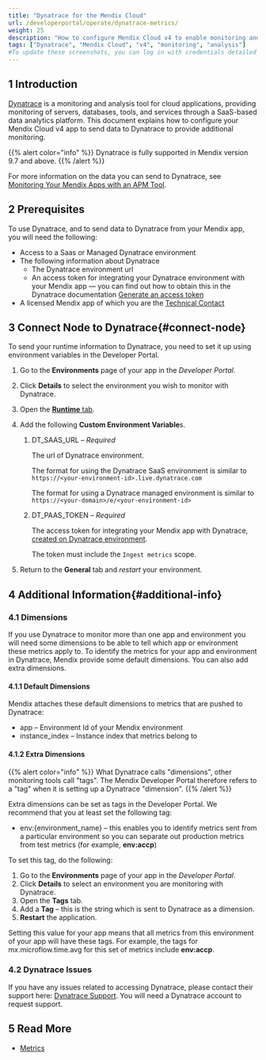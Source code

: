 ```yaml
---
title: "Dynatrace for the Mendix Cloud"
url: /developerportal/operate/dynatrace-metrics/
weight: 25
description: "How to configure Mendix Cloud v4 to enable monitoring and analysis with Dynatrace."
tags: ["Dynatrace", "Mendix Cloud", "v4", "monitoring", "analysis"]
#To update these screenshots, you can log in with credentials detailed in How to Update Screenshots Using Team Apps.
---
```


## 1 Introduction

[Dynatrace](https://www.dynatrace.com/) is a monitoring and analysis tool for cloud applications, providing monitoring of servers, databases, tools, and services through a SaaS-based data analytics platform. This document explains how to configure your Mendix Cloud v4 app to send data to Dynatrace to provide additional monitoring.

{{% alert color="info" %}}
Dynatrace is fully supported in Mendix version 9.7 and above.
{{% /alert %}}

For more information on the data you can send to Dynatrace, see [Monitoring Your Mendix Apps with an APM Tool](/developerportal/operate/monitoring-with-apm/).

## 2 Prerequisites

To use Dynatrace, and to send data to Dynatrace from your Mendix app, you will need the following:

* Access to a Saas or Managed Dynatrace environment
* The following information about Dynatrace
    * The Dynatrace environment url
    * An access token for integrating your Dynatrace environment with your Mendix app — you can find out how to obtain this in the Dynatrace documentation [Generate an access token](https://www.dynatrace.com/support/help/get-started/access-tokens#create-api-token)
* A licensed Mendix app of which you are the [Technical Contact](/developerportal/collaborate/app-roles/#technical-contact)

## 3 Connect Node to Dynatrace{#connect-node}

To send your runtime information to Dynatrace, you need to set it up using environment variables in the Developer Portal.

1. Go to the **Environments** page of your app in the *Developer Portal*.
2. Click **Details** to select the environment you wish to monitor with Dynatrace. 
3. Open the [**Runtime** tab](/developerportal/deploy/environments-details/#runtime-tab).
4. Add the following **Custom Environment Variable**s.

    1. DT_SAAS_URL – *Required*

        The url of Dynatrace environment. 

        The format for using the Dynatrace SaaS environment is similar to `https://<your-environment-id>.live.dynatrace.com`

        The format for using a Dynatrace managed environment is similar to  `https://<your-domain>/e/<your-environment-id>`

    2. DT_PAAS_TOKEN – *Required*

        The access token for integrating your Mendix app with Dynatrace, [created on Dynatrace environment](https://www.dynatrace.com/support/help/get-started/access-tokens#create-api-token).

        The token must include the `Ingest metrics` scope.

5. Return to the **General** tab and *restart* your environment.

## 4 Additional Information{#additional-info}

### 4.1 Dimensions

If you use Dynatrace to monitor more than one app and environment you will need some dimensions to be able to tell which app or environment these metrics apply to. To identify the metrics for your app and environment in Dynatrace, Mendix provide some default dimensions. You can also add extra dimensions.

#### 4.1.1 Default Dimensions

Mendix attaches these default dimensions to metrics that are pushed to Dynatrace:

* app – Environment Id of your Mendix environment
* instance_index – Instance index that metrics belong to

#### 4.1.2 Extra Dimensions

{{% alert color="info" %}}
What Dynatrace calls "dimensions", other monitoring tools call "tags". The Mendix Developer Portal therefore refers to a "tag" when it is setting up a Dynatrace "dimension".
{{% /alert %}}

Extra dimensions can be set as tags in the Developer Portal. We recommend that you at least set the following tag:

* env:{environment_name} – this enables you to identify metrics sent from a particular environment so you can separate out production metrics from test metrics (for example, **env:accp**)

To set this tag, do the following:

1. Go to the **Environments** page of your app in the *Developer Portal*.
2. Click **Details** to select an environment you are monitoring with Dynatrace. 
3. Open the **Tags** tab.
4. Add a **Tag** – this is the string which is sent to Dynatrace as a dimension.
5. **Restart** the application.

Setting this value for your app means that all metrics from this environment of your app will have these tags. For example, the tags for mx.microflow.time.avg for this set of metrics include **env:accp**.

### 4.2 Dynatrace Issues

If you have any issues related to accessing Dynatrace, please contact their support here: [Dynatrace Support](https://one.dynatrace.com/hc/en-us/requests). You will need a Dynatrace account to request support.

## 5 Read More

* [Metrics](/developerportal/operate/metrics/)

